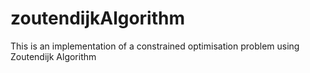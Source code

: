 # zoutendijkAlgorithm
This is an implementation of a constrained optimisation problem using Zoutendijk Algorithm 
